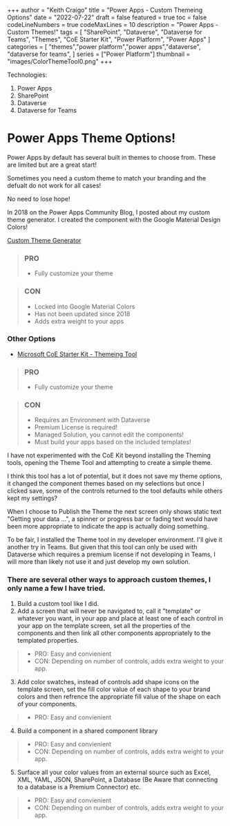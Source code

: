 +++
author = "Keith Craigo"
title = "Power Apps - Custom Themeing Options"
date = "2022-07-22"
draft = false
featured = true
toc = false
codeLineNumbers = true
codeMaxLines = 10
description = "Power Apps - Custom Themes!"
tags = [
    "SharePoint",
    "Dataverse",
    "Dataverse for Teams",
    "Themes",
    "CoE Starter Kit",
    "Power Platform",
    "Power Apps"
]
categories = [
    "themes","power platform","power apps","dataverse", "dataverse for teams",
]
series = ["Power Platform"]
thumbnail = "images/ColorThemeTool0.png"
+++

Technologies:

1. Power Apps
2. SharePoint
3. Dataverse
4. Dataverse for Teams

# Power Apps Theme Options!

Power Apps by default has several built in themes to choose from.
These are limited but are a great start!

Sometimes you need a custom theme to match your branding and the defualt do not work for all cases!

No need to lose hope!

In 2018 on the Power Apps Community Blog, I posted about my custom theme generator.
I created the component with the Google Material Design Colors!

[Custom Theme Generator](https://powerusers.microsoft.com/t5/Webinars-and-Video-Gallery/PowerApps-Custom-Theme-Generator/m-p/105037)

> ### PRO ##  
> - Fully customize your theme

> ### CON ## 
> - Locked into Google Material Colors
> - Has not been updated since 2018
> - Adds extra weight to your apps


### Other Options

- [Microsoft CoE Starter Kit - Themeing Tool](https://docs.microsoft.com/en-us/power-platform/guidance/coe/starter-kit)
> ### PRO ##  
> - Fully customize your theme

> ### CON ## 
> - Requires an Environment with Dataverse
> - Premium License is required!
> - Managed Solution, you cannot edit the components!
> - Must build your apps based on the included templates!

I have not experimented with the CoE Kit beyond installing the Theming tools, opening the Theme Tool and attempting to create a simple theme. 

I think this tool has a lot of potential, but it does not save my theme options, it changed the component themes based on my selections but once I clicked save, some of the controls returned to the tool defaults while others kept my settings?

When I choose to Publish the Theme the next screen only shows static text "Getting your data ...", a spinner or progress bar or fading text would have been more appropriate to indicate the app is actually doing something.

To be fair, I installed the Theme tool in my developer environment. I'll give it another try in Teams.
But given that this tool can only be used with Dataverse which requires a premium license if not developing in Teams, I will more than likely not use it and just develop my own solution.



### There are several other ways to approach custom themes, I only name a few I have tried.

 
1. Build a custom tool like I did. 
2. Add a screen that will never be navigated to, call it "template" or whatever you want, in your app and place at least one of each control in your app on the template screen, set all the properties of the components and then link all other components appropriately to the templated properties. 

> - PRO: Easy and convienient
> - CON: Depending on number of controls, adds extra weight to your app.

3. Add color swatches, instead of controls add shape icons on the template screen, set the fill color value of each shape to your brand colors and then refrence the appropriate fill value of the shape on each of your components.

> - PRO: Easy and convienient

4. Build a component in a shared component library

> - PRO: Easy and convienient
> - CON: Depending on number of controls, adds extra weight to your app.

5. Surface all your color values from an external source such as Excel, XML, YAML, JSON, SharePoint, a Database (Be Aware that connecting to a database is a Premium Connector) etc.

> - PRO: Easy and convienient
> - CON: Depending on number of controls, adds extra weight to your app.